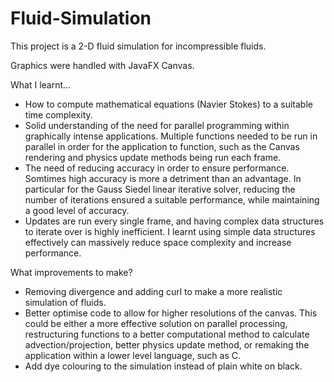 # Fluid-Simulation

This project is a 2-D fluid simulation for incompressible fluids.

Graphics were handled with JavaFX Canvas.

What I learnt...

- How to compute mathematical equations (Navier Stokes) to a suitable time complexity. 
- Solid understanding of the need for parallel programming within graphically intense applications. 
    Multiple functions needed to be run in parallel in order for the application to function, such as the Canvas rendering
    and physics update methods being run each frame.
- The need of reducing accuracy in order to ensure performance. Somtimes high accuracy is more a detriment than an advantage. 
    In particular for the Gauss Siedel linear iterative solver, reducing the number of iterations ensured a suitable performance,
    while maintaining a good level of accuracy.
- Updates are run every single frame, and having complex data structures to iterate over is highly inefficient. I learnt using simple
    data structures effectively can massively reduce space complexity and increase performance.

What improvements to make?

- Removing divergence and adding curl to make a more realistic simulation of fluids.
- Better optimise code to allow for higher resolutions of the canvas. This could be either a more effective solution on parallel processing,
    restructuring functions to a better computational method to calculate advection/projection, better physics update method,
    or remaking the application within a lower level language, such as C.
- Add dye colouring to the simulation instead of plain white on black.
